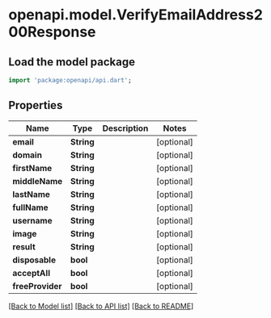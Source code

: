 # openapi.model.VerifyEmailAddress200Response

## Load the model package
```dart
import 'package:openapi/api.dart';
```

## Properties
Name | Type | Description | Notes
------------ | ------------- | ------------- | -------------
**email** | **String** |  | [optional] 
**domain** | **String** |  | [optional] 
**firstName** | **String** |  | [optional] 
**middleName** | **String** |  | [optional] 
**lastName** | **String** |  | [optional] 
**fullName** | **String** |  | [optional] 
**username** | **String** |  | [optional] 
**image** | **String** |  | [optional] 
**result** | **String** |  | [optional] 
**disposable** | **bool** |  | [optional] 
**acceptAll** | **bool** |  | [optional] 
**freeProvider** | **bool** |  | [optional] 

[[Back to Model list]](../README.md#documentation-for-models) [[Back to API list]](../README.md#documentation-for-api-endpoints) [[Back to README]](../README.md)


